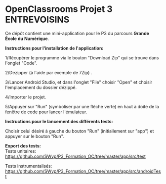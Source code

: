 # OpenClassrooms Projet 3 ENTREVOISINS

Ce dépôt contient une mini-application pour le P3 du parcours **Grande École du Numérique**.


**Instructions pour l'installation de l'application:**

  1/Récupérer le programme via le bouton "Download Zip" qui se trouve dans l'onglet "Code".
  
  2/Dezipper (à l'aide par exemple de 7Zip) .

  3/Lancer Android Studio, et dans l'onglet "File" choisir "Open" et choisir l'emplacement du dossier dézippé.
  
  4/Importer le projet.
  
  5/Appuyer sur "Run" (symboliser par une flêche verte) en haut à doite de la fenêtre de code pour lancer l'émulateur.
  
  
	
**Instructions pour le lancement des différents tests:**

  Choisir celui désiré à gauche du bouton "Run" (initiailement sur "app") et appuyer sur le bouton "Run".
  
**Export des tests:**  
  Tests unitaires:
  https://github.com/SWvp/P3_Formation_OC/tree/master/app/src/test
  
  Tests instrumentalisés:
  https://github.com/SWvp/P3_Formation_OC/tree/master/app/src/androidTest


